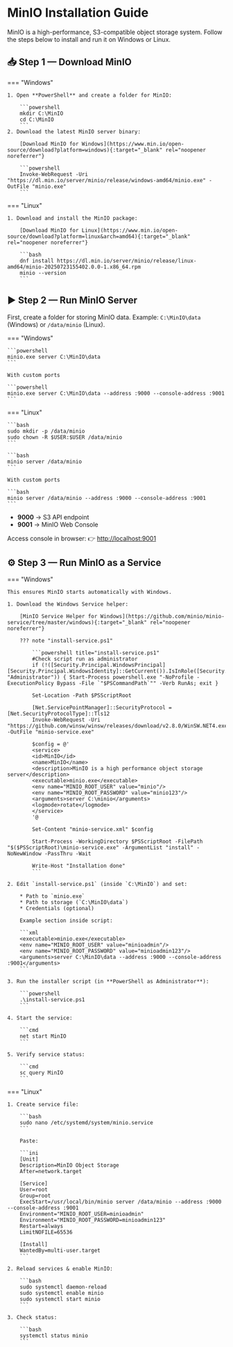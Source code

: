 # MinIO Installation Guide

MinIO is a high-performance, S3-compatible object storage system.
Follow the steps below to install and run it on Windows or Linux.


## 📥 Step 1 — Download MinIO

=== "Windows"
   
    1. Open **PowerShell** and create a folder for MinIO:

        ```powershell
        mkdir C:\MinIO
        cd C:\MinIO
        ```
    2. Download the latest MinIO server binary:
        
        [Download MinIO for Windows](https://www.min.io/open-source/download?platform=windows){:target="_blank" rel="noopener noreferrer"}
    
        ```powershell
        Invoke-WebRequest -Uri "https://dl.min.io/server/minio/release/windows-amd64/minio.exe" -OutFile "minio.exe"
        ```

=== "Linux"

    1. Download and install the MinIO package:

        [Download MinIO for Linux](https://www.min.io/open-source/download?platform=linux&arch=amd64){:target="_blank" rel="noopener noreferrer"}

        ```bash
        dnf install https://dl.min.io/server/minio/release/linux-amd64/minio-20250723155402.0.0-1.x86_64.rpm
        minio --version
        ```

## ▶️ Step 2 — Run MinIO Server

First, create a folder for storing MinIO data. Example: `C:\MinIO\data` (Windows) or `/data/minio` (Linux).

=== "Windows"

    ```powershell
    minio.exe server C:\MinIO\data
    ```

    With custom ports

    ```powershell
    minio.exe server C:\MinIO\data --address :9000 --console-address :9001
    ```

=== "Linux"

    ```bash
    sudo mkdir -p /data/minio
    sudo chown -R $USER:$USER /data/minio
    ```

    ```bash
    minio server /data/minio
    ```

    With custom ports

    ```bash
    minio server /data/minio --address :9000 --console-address :9001
    ```

* **9000** → S3 API endpoint
* **9001** → MinIO Web Console

Access console in browser:
👉 [http://localhost:9001](http://localhost:9001)


## ⚙️ Step 3 — Run MinIO as a Service

=== "Windows"

    This ensures MinIO starts automatically with Windows.

    1. Download the Windows Service helper:
    
        [MinIO Service Helper for Windows](https://github.com/minio/minio-service/tree/master/windows){:target="_blank" rel="noopener noreferrer"}
        
        ??? note "install-service.ps1"

            ```powershell title="install-service.ps1"
            #Check script run as administrator
            if (!([Security.Principal.WindowsPrincipal][Security.Principal.WindowsIdentity]::GetCurrent()).IsInRole([Security.Principal.WindowsBuiltInRole] "Administrator")) { Start-Process powershell.exe "-NoProfile -ExecutionPolicy Bypass -File `"$PSCommandPath`"" -Verb RunAs; exit }

            Set-Location -Path $PSScriptRoot

            [Net.ServicePointManager]::SecurityProtocol = [Net.SecurityProtocolType]::Tls12
            Invoke-WebRequest -Uri "https://github.com/winsw/winsw/releases/download/v2.8.0/WinSW.NET4.exe" -OutFile "minio-service.exe"

            $config = @'
            <service>
            <id>MinIO</id>
            <name>MinIO</name>
            <description>MinIO is a high performance object storage server</description>
            <executable>minio.exe</executable>
            <env name="MINIO_ROOT_USER" value="minio"/>
            <env name="MINIO_ROOT_PASSWORD" value="minio123"/>
            <arguments>server C:\minio</arguments>
            <logmode>rotate</logmode>
            </service>
            '@

            Set-Content "minio-service.xml" $config

            Start-Process -WorkingDirectory $PSScriptRoot -FilePath "$($PSScriptRoot)\minio-service.exe" -ArgumentList "install" -NoNewWindow -PassThru -Wait

            Write-Host "Installation done"
            ```

    2. Edit `install-service.ps1` (inside `C:\MinIO`) and set:

        * Path to `minio.exe`
        * Path to storage (`C:\MinIO\data`)
        * Credentials (optional)

        Example section inside script:

        ```xml
        <executable>minio.exe</executable>
        <env name="MINIO_ROOT_USER" value="minioadmin"/>
        <env name="MINIO_ROOT_PASSWORD" value="minioadmin123"/>
        <arguments>server C:\MinIO\data --address :9000 --console-address :9001</arguments>
        ```

    3. Run the installer script (in **PowerShell as Administrator**):

        ```powershell
        .\install-service.ps1
        ```

    4. Start the service:

        ```cmd
        net start MinIO
        ```

    5. Verify service status:

        ```cmd
        sc query MinIO
        ```

=== "Linux"

    1. Create service file:

        ```bash
        sudo nano /etc/systemd/system/minio.service
        ```

        Paste:

        ```ini
        [Unit]
        Description=MinIO Object Storage
        After=network.target

        [Service]
        User=root
        Group=root
        ExecStart=/usr/local/bin/minio server /data/minio --address :9000 --console-address :9001
        Environment="MINIO_ROOT_USER=minioadmin"
        Environment="MINIO_ROOT_PASSWORD=minioadmin123"
        Restart=always
        LimitNOFILE=65536

        [Install]
        WantedBy=multi-user.target
        ```

    2. Reload services & enable MinIO:

        ```bash
        sudo systemctl daemon-reload
        sudo systemctl enable minio
        sudo systemctl start minio
        ```

    3. Check status:

        ```bash
        systemctl status minio
        ```
